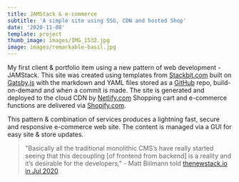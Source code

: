 ```yaml
---
title: JAMStack & e-commerce
subtitle: 'A simple site using SSG, CDN and hosted Shop'
date: '2020-11-08'
template: project
thumb_image: images/IMG_1532.jpg
image: images/remarkable-basil.jpg
---
```

My first client & portfolio item using a new pattern of web development - JAMStack. This site was created using templates from [Stackbit.com](https://Stackbit.com) built on [Gatsby.js](https://www.gatsbyjs.com/) with the markdown and YAML files stored as a [GitHub](https://github.com/donnay/modern-olive) repo, build-on-demand and when a commit is made. The site is generated and deployed to the cloud CDN by [Netlify.com](https://www.netlify.com/) 
Shopping cart and e-commerce functions are delivered via [Shopify.com](https://www.shopify.com/). 

This pattern & combination of services produces a lightning fast, secure and responsive e-commerce web site. The content is managed via a GUI for easy site & store updates. 

>"Basically all the traditional monolithic CMS’s have really started seeing that this decoupling [of frontend from backend] is a reality and it’s desirable for the developers," - Matt Biilmann told  [thenewstack.io in Jul 2020](https://thenewstack.io/why-netlify-is-tech-agnostic-and-its-role-in-jamstack-development/?utm_source=robertjacobi)
